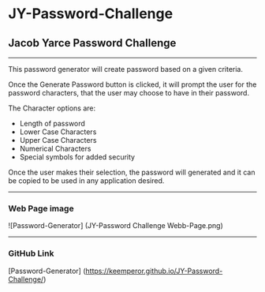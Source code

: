# JY-Password-Challenge
## Jacob Yarce Password Challenge
---
This password generator will create password based on a given criteria.

Once the Generate Password button is clicked, it will prompt the user for the password characters, that the user may choose to have in their password.

The Character options are:

- Length of password
- Lower Case Characters
- Upper Case Characters
- Numerical Characters
- Special symbols for added security

Once the user makes their selection, the password will generated and it can be copied to be used in any application desired.

---
### Web Page image

![Password-Generator] (JY-Password Challenge Webb-Page.png)

---
### GitHub Link

[Password-Generator] (https://keemperor.github.io/JY-Password-Challenge/)
